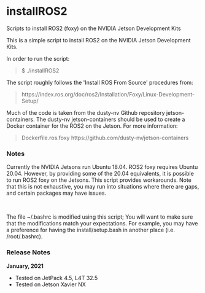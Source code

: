 # installROS2
Scripts to install ROS2 (foxy) on the NVIDIA Jetson Development Kits

This is a simple script to install ROS2 on the NVIDIA Jetson Development Kits.

In order to run the script:

<blockquote>$ ./installROS2</blockquote>

The script roughly follows the 'Install ROS From Source' procedures from:

<blockquote>https://index.ros.org/doc/ros2/Installation/Foxy/Linux-Development-Setup/</blockquote>

Much of the code is taken from the dusty-nv Github repository jetson-containers. The dusty-nv jetson-containers should be used to create a Docker container for the ROS2 on the Jetson. For more information:

<blockquote>
Dockerfile.ros.foxy
https://github.com/dusty-nv/jetson-containers
</blockquote> 

<h3>Notes</h3>
Currently the NVIDIA Jetsons run Ubuntu 18.04. ROS2 foxy requires Ubuntu 20.04. However, by providing some of the 20.04 equivalents, it is possible to run ROS2 foxy on the Jetsons. This script provides workarounds. Note that this is not exhaustive, you may run into situations where there are gaps, and certain packages may have issues.

<br><p>The file ~/.bashrc is modified using this script; You will want to make sure that the modifications match your expectations. For example, you may have a preference for having the install/setup.bash in another place (i.e. /root/.bashrc).
 

<h3>Release Notes</h3>

<b>January, 2021</b>
* Tested on JetPack 4.5, L4T 32.5
* Tested on Jetson Xavier NX
